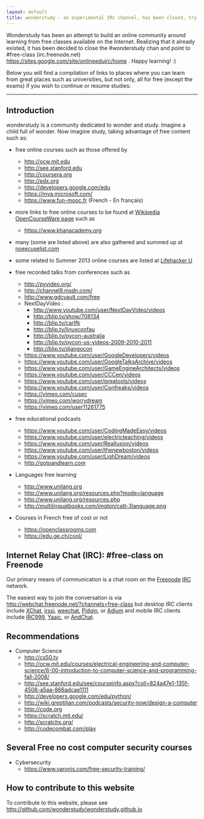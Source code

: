 ```yaml
---
layout: default
title: wonderstudy - an experimental IRC channel, has been closed, try `#free-class` on irc.freenode.net instead
---
```


 Wonderstudy has been an attempt to build an online community around learning from free classes available on the Internet. Realizing that it already existed, it has been decided to close the #wonderstudy chan and point to #free-class (irc.freenode.net) https://sites.google.com/site/onlineeduirc/home . Happy learning! :)

Below you will find a compilation of links to places where you can learn from great places such as universities, but not only, all for free (except the exams) if you wish to continue or resume studies:

---

## Introduction

wonderstudy is a community dedicated to wonder and study. Imagine a child full of wonder.
Now imagine study, taking advantage of free content such as:

- free online courses such as those offered by
    - http://ocw.mit.edu
    - http://see.stanford.edu
    - http://coursera.org
    - http://edx.org
    - http://developers.google.com/edu
    - https://mva.microsoft.com/
    - https://www.fun-mooc.fr (French - En français)
- more links to free online courses to be found at [Wikipedia OpenCourseWare page](http://en.wikipedia.org/wiki/Opencourseware) such as
    - https://www.khanacademy.org 

- many (some are listed above) are also gathered and summed up at [noexcuselist.com](http://www.noexcuselist.com/everything)
- some related to Summer 2013 online courses are listed at [Lifehacker U](http://lifehacker.com/plan-your-free-online-education-at-lifehacker-u-summer-506542454)

- free recorded talks from conferences such as
    - http://pyvideo.org/
    - http://channel9.msdn.com/
    - http://www.gdcvault.com/free
    - NextDayVideo :
        - http://www.youtube.com/user/NextDayVideo/videos
        - http://blip.tv/show/708134
        - http://blip.tv/carlfk
        - http://blip.tv/linuxconfau
        - http://blip.tv/pycon-australia
        - http://blip.tv/pycon-us-videos-2009-2010-2011
        - http://blip.tv/djangocon
    - https://www.youtube.com/user/GoogleDevelopers/videos
    - https://www.youtube.com/user/GoogleTalksArchive/videos
    - https://www.youtube.com/user/GameEngineArchitects/videos
    - https://www.youtube.com/user/CCCen/videos
    - https://www.youtube.com/user/prqatools/videos
    - https://www.youtube.com/user/Confreaks/videos
    - https://vimeo.com/cusec
    - https://vimeo.com/worrydream
    - https://vimeo.com/user11261775
- free educational podcasts
    - https://www.youtube.com/user/CodingMadeEasy/videos
    - https://www.youtube.com/user/electricteaching/videos
    - https://www.youtube.com/user/Reallusion/videos
    - https://www.youtube.com/user/thenewboston/videos
    - https://www.youtube.com/user/LighDream/videos
    - http://gotoandlearn.com
- Languages free learning
    - http://www.unilang.org
    - http://www.unilang.org/resources.php?mode=language
    - http://www.unilang.org/resources.php
    - http://multilingualbooks.com/imgbin/catt-3language.png  
- Courses in French free of cost or not
    - https://openclassrooms.com
    - https://edu.ge.ch/cool/
    

## Internet Relay Chat (IRC): #free-class on Freenode

Our primary means of communication is a chat room on the [Freenode](http://en.wikipedia.org/wiki/Freenode) [IRC](http://en.wikipedia.org/wiki/IRC) network.

The easiest way to join the conversation is via http://webchat.freenode.net/?channels=free-class but desktop IRC clients include [XChat](http://xchat.org), [irssi](http://www.irssi.org), [weechat](http://weechat.org), [Pidgin](http://www.pidgin.im), or [Adium](http://adium.im) and mobile IRC clients include [IRC999](http://itunes.apple.com/us/app/irc999/id360698285?mt=8), [Yaaic](http://www.yaaic.org/), or [AndChat](https://play.google.com/store/apps/details?id=net.andchat&hl=en).

## Recommendations

- Computer Science
    - http://cs50.tv
    - http://ocw.mit.edu/courses/electrical-engineering-and-computer-science/6-00-introduction-to-computer-science-and-programming-fall-2008/
    - http://see.stanford.edu/see/courseinfo.aspx?coll=824a47e1-135f-4508-a5aa-866adcae1111
    - http://developers.google.com/edu/python/
    - http://wiki.greptilian.com/podcasts/security-now/design-a-computer
    - http://code.org
    - https://scratch.mit.edu/
    - http://scratchx.org/
    - http://codecombat.com/play

## Several Free no cost computer security courses
- Cybersecurity 
    - https://www.varonis.com/free-security-training/

## How to contribute to this website

To contribute to this website, please see http://github.com/wonderstudy/wonderstudy.github.io
